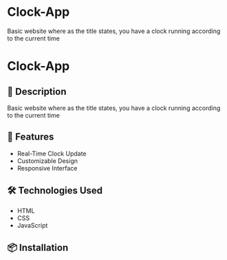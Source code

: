 # Clock-App
Basic website where as the title states, you have a clock running according to the current time

# Clock-App

## 📝 Description

Basic website where as the title states, you have a clock running according to the current time

## 🚀 Features

- Real-Time Clock Update
- Customizable Design
- Responsive Interface

## 🛠️ Technologies Used

- HTML
- CSS
- JavaScript

## 📦 Installation
